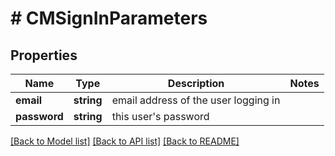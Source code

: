# # CMSignInParameters

## Properties

Name | Type | Description | Notes
------------ | ------------- | ------------- | -------------
**email** | **string** | email address of the user logging in |
**password** | **string** | this user&#39;s password |

[[Back to Model list]](../../README.md#models) [[Back to API list]](../../README.md#endpoints) [[Back to README]](../../README.md)
